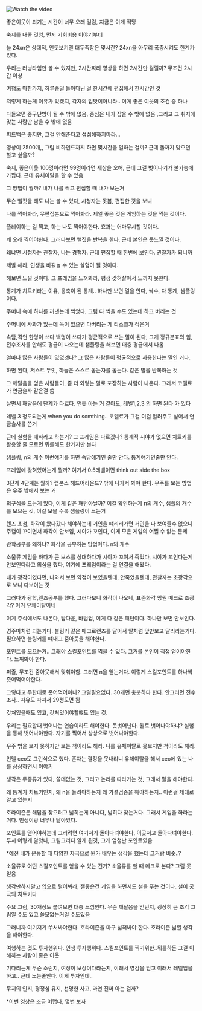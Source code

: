 ![Watch the video](https://img.youtube.com/vi/0vXOlRkGd3U/0.jpg)

좋은이웃이 되기는 시간이 너무 오래 걸림, 지금은 이게 적당

숙제를 내줄 것임, 먼저 기회비용 이야기부터

늘 24xn은 상대적, 언듯보기엔 대두족장은 몇시간? 24xn을 아무리 폭증시켜도 한계가 있다.

우리는 러닝타임만 볼 수 있지만, 2시간짜리 영상을 하면 2시간만 걸릴까? 무조건 2시간 이상

여행도 마찬가지, 하루종일 돌아다닌 걸 한시간에 편집해서 한시간인 것

저렇게 하는게 이유가 있겠지, 각자의 입맛이아니라.. 이게 좋은 이웃의 조건 중 하나

다들으면 중구난방이 될 수 밖에 없음, 중심은 내가 잡을 수 밖에 없음 ,그리고 그 취지에 맞는 사람만 남을 수 밖에 없음

피드백은 좋지만, 그걸 안해준다고 섭섭해하지마라...

영상이 2500개,, 그럼 비하인드까지 하면 몇시간을 일하는 걸까? 근데 돌까지 맞으면 할고 싶을까?

숙제, 좋은이웃 100명이라면 99명이라면 세상을 오해, 근데 그걸 벗어나기가 불가능에 가깝다. 근데 유체이탈을 할 수 있음

그 방법이 뭘까? 내가 나를 찍고 편집할 때 내가 보는거

무슨 뻘짓을 해도 나는 볼 수 있다, 시청자는 못봄, 편집한 것을 보니

나를 찍어봐라, 무편집본으로 찍어봐라. 제일 좋은 것은 게임하는 것을 찍는 것이다.

플레이하는 걸 찍고, 하는 나도 찍어야한다. 효과는 어마무시할 것이다.

꽤 오래 찍어야한다. 그러다보면 뻘짓을 반복을 한다. 근데 본인은 못느낄 것이다.

왜냐면 시청자는 관찰자, 나는 경험자. 근데 편집할 때 한번에 보인다. 관찰자가 되니까

제발 해라, 인생을 바꿔놀 수 있는 실험이 될 것이다.

해보면 느낄 것이다. 그 프레임을 느껴봐라, 평생 갖혀살아서 느끼지 못한다.

통계가 치트키라는 이유, 응축이 된 통계.. 하나만 보면 열을 안다, 싹수, 다 통계, 샘플링이다.

주머니 속에 하나를 꺼냇는데 썩었다, 그럼 다 썩을 수도 있는데 하고 버리는 것

주머니에 사과가 있는데 독이 있으면 다버리는 게 리스크가 적은거

속담,격언 한명이 쓰다 백명이 쓰다가 평균적으로 쓰는 말이 된다, 그게 정규분표의 힘, 전수조사를 안해도 평균이 나오는데 샘플링을 해보면 대충 평균에서 나옴 

얼마나 많은 사람들이 있었겟나? 그 많은 사람들이 평균적으로 사용한다는 말인 거다.

하면 된다, 저스트 두잇, 하늘은 스스로 돕는자를 돕는다. 같은 말을 반복하는 것

그 깨달음을 얻은 사람들이, 좀 더 와닿는 말로 포장하는 사람이 나온다. 그래서 코엘료가 연금술사 같은걸 씀

살면서 깨달음에 단계가 다르다. 언듯 아는 거 같아도, 레벨1,2,3 의 하면 된다 가 있다

레벨 3 정도되는게 when you do somthing.. 코엘료가 그걸 이걸 알려주고 싶어서 연금술사를 쓴거

근데 실험을 왜하라고 하는거? 그 프레임은 다르겠나? 통계적 시야가 없으면 치트키를 활용할 줄 모르면 뭐를해도 한가지만 본다

샘플링, n의 개수 이런얘기를 하면 속담얘기인 줄만 안다. 통계얘기인줄만 안다.

프레임에 갖혀있어는게 뭘까? 여기서 0.5레벨이면 think out side the box

3단계 4단계는 뭘까? 랩본스 해드어라운드? 밖에 나가서 봐야 한다. 우주를 보는 방법은 우주 밖에서 보는 거

의구심을 드는게 있다, 이게 같은 패턴아닐까? 이걸 확인하는게 n의 개수, 샘플의 개수를 모으는 것, 이걸 모을 수록 샘플링이 느는거

렌즈 초첨, 화각이 왔다갔다 해야하는데 거인을 떄리러가면 거인을 다 보여줄수 없으니 주캠이 꼬이면서 화각이 안보임, 시야가 꼬인다, 이게 모은 게임의 어쩔 수 없는 문제

광학공부를 왜하냐? 화각을 공부하는 방법이다. n의 개수

소울류 게임을 하다가 큰 보스를 상대하다가 시야가 꼬여서 죽었다, 시야가 꼬인다는게 안보인다라고 의심을 했다, 여기에 프레임이라는 걸 연결을 해봤다. 

내가 광각이였다면, 나와서 보면 약점이 보였을텐데, 안죽었을텐데, 관찰자는 초광각으로 보니 다보이는 것

그러다가 광학,렌즈공부를 했다. 그러다보니 화각이 나오네, 표준화각 망원 메크로 초광각? 이거 유체이탈이네

이게 주식에서도 나온다, 탑다운, 바텀업, 이게 다 같은 패턴이다. 하나만 보면 안보인다.

경주마처럼 되는거다. 블링커 같은 매크로랜즈를 달아서 말처럼 앞만보고 달리라는거다. 필요하면 블링커를 떄내고 줌아웃을 해야한다.

포인트를 모으는거.. 그래야 스킬포인트를 찍을 수 있다. 그거를 본인이 직접 얻어야한다. 느껴봐야 한다.

퍼즐, 무조건 줌아웃해서 맞춰야함. 그러면 n을 얻는거다. 이렇게 스킬포인트를 하나씩 줏어먹어야한다.

그렇다고 무한대로 줏어먹어아나? 그럴필요없다. 30개면 충분하다 한다. 안그러면 전수조사.. 자유도 따져서 29정도면 됨

갖쳐있을때도 있고, 갖쳐있어야할떄도 있는 것.

우리는 필요할때 벗어나는 연습이라도 해야한다. 못벗어난다. 뭘로 벗어나야하냐? 실험을 통해 벗어나야한다. 자기를 찍어서 상상으로 벗어나야한다.

우주 밖을 보지 못하지만 보는 척이라도 해라. 나를 유체이탈로 못보지만 척이라도 해라.

인텔 ceo도 그런식으로 했다. 혼자는 결정을 못내리니 유체이탈을 해서 ceo에 있는 나를 상상하면서 이야기

생각은 두종류가 있다, 쓸데없는 것, 그리고 논리를 따라가는 것, 그래서 말을 해야한다.

왜 통계가 치트키인지, 왜 n을 늘려야하는지 왜 가설검증을 해야하는지.. 이런걸 제대로 알고 있는지

호라이즌은 해답을 찾으려고 넓히는게 아니다, 넓히다 찾는거다. 그래서 게임을 하라는거다. 인생이랑 너무나 닮아있다.

포인트를 얻어야하는데 그러려면 여기저기 돌아다녀야한다, 이곳저고 돌아다녀야한다. 투시 어떻게 알앗나, 그림그리다 알게 된것, 그게 엄청난 포인트였음

*예전 내가 운동할 때 다양한 자극으로 뭔가 배우는 생각을 했는데 그거랑 비슷..?

소울류로 어떤 스킬포인트를 얻을 수 있는 건가? 소울류를 할 때 메크로 본다? 그럼 못 얻음

생각만하지말고 입으로 털어봐라, 젤좋은건 게임을 하면서도 설을 푸는 것이다. 설이 궁극의 치트키다

주요 그림, 30개정도 붙여보면 대충 느낌안다. 무슨 깨달음을 얻던지, 굉장히 큰 조각 그림일 수도 있고 쓸모없는거일 수도있음

그러니까 여기저기 쑤셔봐야한다. 호라이즌을 마구 넓혀봐야 한다. 호라이즌 넓힐 생각을 해야한다.

여행하는 것도 투자행위다. 인생 투자행위다. 스킬포인트를 찍기위한..뭐를하든 그걸 이해하는 사람이 좋은 이웃

기다리는게 무슨 소린지, 여정이 보상이다라는지, 이래서 영감을 얻고 이래서 레벨업을 하고.. 근데 노는줄안다. 이게 투자인데..

무지의 인지, 평정심 유지, 선명한 사고, 과연 진짜 아는 걸까?

*이번 영상은 조금 어렵다, 몇번 보자